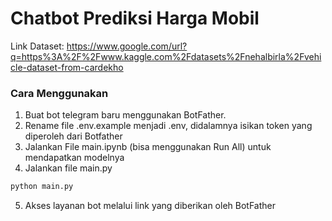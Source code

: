 # Chatbot Prediksi Harga Mobil 
Link Dataset: https://www.google.com/url?q=https%3A%2F%2Fwww.kaggle.com%2Fdatasets%2Fnehalbirla%2Fvehicle-dataset-from-cardekho

### Cara Menggunakan
1. Buat bot telegram baru menggunakan BotFather.
2. Rename file .env.example menjadi .env, didalamnya isikan token yang diperoleh dari Botfather
3. Jalankan File main.ipynb (bisa menggunakan Run All) untuk mendapatkan modelnya
3. Jalankan file main.py
```bash
python main.py
```
5. Akses layanan bot melalui link yang diberikan oleh BotFather
